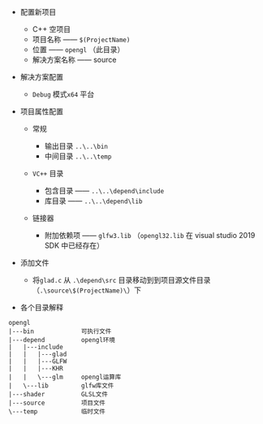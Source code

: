 - 配置新项目
  - C++ 空项目
  - 项目名称 —— `$(ProjectName)` 
  - 位置 —— `opengl` （此目录）
  - 解决方案名称 —— source
- 解决方案配置
  - `Debug` 模式`x64` 平台
- 项目属性配置

  - 常规
    - 输出目录 `..\..\bin`
    - 中间目录 `..\..\temp`
  - `VC++` 目录
    - 包含目录 —— `..\..\depend\include` 
    - 库目录 —— `..\..\depend\lib` 

  - 链接器
    - 附加依赖项 —— `glfw3.lib` （`opengl32.lib` 在 visual studio 2019 SDK 中已经存在）
- 添加文件
  - 将`glad.c` 从 `.\depend\src` 目录移动到到项目源文件目录（`.\source\$(ProjectName)\`）下
- 各个目录解释

```
opengl
|---bin				可执行文件
|---depend			opengl环境
|	|---include
|	|	|---glad
|	|	|---GLFW
|	|	|---KHR
|	|	\---glm		opengl运算库
|	\---lib			glfw库文件
|---shader			GLSL文件
|---source			项目文件
\---temp			临时文件
```